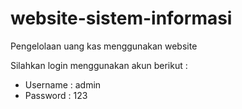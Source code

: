 # website-sistem-informasi
Pengelolaan uang kas menggunakan website

Silahkan login menggunakan akun berikut :
- Username : admin
- Password : 123